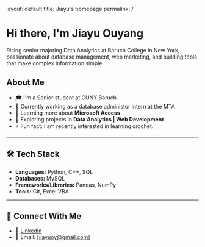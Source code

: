 layout: default
title: Jiayu's homepage
permalink: /
# Hi there, I'm Jiayu Ouyang

Rising senior majoring Data Analytics at Baruch College in New York, passionate about database management, web marketing, and building tools that make complex information simple.

## About Me  
- 🎓 I'm a Senior student at CUNY Baruch 
- 💼 Currently working as a database administor intern at the MTA  
- 🌱 Learning more about **Microsoft Access**  
- 🔭 Exploring projects in **Data Analytics | Web Development**  
- ⚡ Fun fact: I am recently interested in learning crochet.  

---

## 🛠️ Tech Stack  
- **Languages:** Python, C++, SQL
- **Databases:** MySQL
- **Frameworks/Libraries:** Pandas, NumPy
- **Tools:** Git, Excel VBA  

---

## 🤝 Connect With Me  
- 💼 [LinkedIn](https://www.linkedin.com/in/jiayuouyang04/)  
- 📧 Email: [jiayuoy@gmail.com]  
